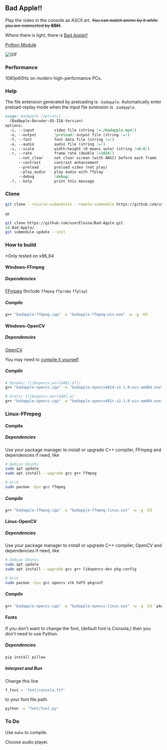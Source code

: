 ## Bad Apple!!

Play the video in the console as ASCII art. 
~~You can watch anime by it while you are connected by **SSH**.~~

Where there is light, there is [Bad Apple!!](https://www.youtube.com/watch?v=FtutLA63Cp8)

[Python Module](https://github.com/bad-apple-lab/Bad-Apple-Python-Module)

![GIF](./play.gif)

### Performance

1080p60Hz on modern high-performance PCs.

### Help

The file extension generated by preloading is `.badapple`.
Automatically enter preload-replay mode when the input file extension is `.badapple`.

```markdown
usage: badapple [options] ... 
  (BadApple-Decoder-OS-ISA-Version)
options:
  -i, --input         video file (string [=./badapple.mp4])
  -o, --output        [preload] output file (string [=])
  -f, --font          font data file (string [=])
  -a, --audio         audio file (string [=])
  -s, --scale         width:height (0 means auto) (string [=0:0])
  -r, --rate          frame rate (double [=1024])
      --not_clear     not clear screen (with ANSI) before each frame
      --contrast      contrast enhancement
      --preload       preload video (not play)
      --play_audio    play audio with ffplay
      --debug         [debug]
  -?, --help          print this message
```

### Clone

```sh
git clone --recurse-submodules --remote-submodule https://github.com/userElaina/Bad-Apple.git
```

or

```sh
git clone https://github.com/userElaina/Bad-Apple.git
cd Bad-Apple/
git submodule update --init
```

### How to build

*Only tested on x86_64

#### Windows-FFmpeg

##### Dependencies

[FFmpeg](https://github.com/BtbN/FFmpeg-Builds/releases/tag/latest)
(Include `ffmpeg` `ffprobe` `ffplay`)

##### Compile

```sh
g++ "badapple-ffmpeg.cpp" -o "badapple-ffmpeg-win.exe" -w -g -O3
```

#### Windows-OpenCV

##### Dependencies

[OpenCV](https://opencv.org/)

You may need to [compile it yourself](https://github.com/userElaina/OpenCV-MinGW-W64-Build).

##### Compile

```sh
# Dynamic (libopencv_world481.dll)
g++ "badapple-opencv.cpp" -o "badapple-opencv481d-v2.1.0-win-amd64.exe" -w -g -O3 -I"$Env:OPENCV481\include" -L"$Env:OPENCV481\x64\mingw\lib" -llibopencv_world481
```

```sh
# Static (libopencv_world481.a)
g++ "badapple-opencv.cpp" -o "badapple-opencv481s-v2.1.0-win-amd64.exe" -w -g -O3 -static -I"$Env:OPENCV481A\include" -L"$Env:OPENCV481A\x64\mingw\staticlib" -lopencv_world481 -llibprotobuf -llibjpeg-turbo -llibwebp -llibpng -llibtiff -llibopenjp2 -lIlmImf -lzlib -lquirc -lade -lcomctl32 -lgdi32 -lole32 -lsetupapi -lwsock32 -lws2_32 -lpthread -luuid -loleaut32
```

### Linux-FFmpeg

#### Compile

##### Dependencies

Use your package manager to install or upgrade C++ compiler, FFmpeg and dependencies if need, like

```sh
# Debian Ubuntu
sudo apt update
sudo apt install --upgrade gcc g++ ffmpeg
```

```sh
# Arch
sudo pacman -Syu gcc ffmpeg
```

##### Compile

```sh
g++ "badapple-ffmpeg.cpp" -o "badapple-ffmpeg-linux.out" -w -g -O3
```

#### Linux-OpenCV

##### Dependencies

Use your package manager to install or upgrade C++ compiler, OpenCV and dependencies if need, like

```sh
# Debian Ubuntu
sudo apt update
sudo apt install --upgrade gcc g++ libopencv-dev pkg-config
```

```sh
# Arch
sudo pacman -Syu gcc opencv vtk hdf5 pkgconf
```

##### Compile

```sh
g++ "badapple-opencv.cpp" -o "badapple-opencv-linux.out" -w -g -O3 `pkg-config --cflags --libs opencv4`
```

#### Fonts

If you don't want to change the font, (default font is Consola,) then you don't need to use Python.

##### Dependencies

```sh
pip install pillow
```

##### Interpret and Run

Change this line

```py
f_font = 'font/consola.ttf'
```

to your font file path.

```sh
python -u "font/font.py"
```

### To Do

Use `make` to compile.

Choose audio player.
